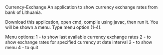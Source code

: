 Currency-Exchange
An application to show currency exchange rates from bank of Lithuania.

Download this application, open cmd, compile using javac, then run it. You will be shown a menu. Type menu option (1-4).

Menu options: 1 - to show last available currency exchange rates 2 - to show exchange rates for specified currency at date interval 3 - to show menu 4 - to quit
